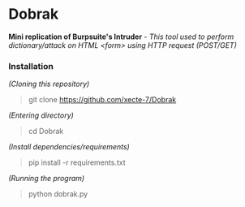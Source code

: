 # Dobrak
**Mini replication of Burpsuite's Intruder** - *This tool used to perform dictionary/attack on HTML &lt;form> using HTTP request (POST/GET)*

### Installation
*(Cloning this repository)*
> git clone https://github.com/xecte-7/Dobrak

*(Entering directory)*
> cd Dobrak

*(Install dependencies/requirements)*
> pip install -r requirements.txt

*(Running the program)*
> python dobrak.py
